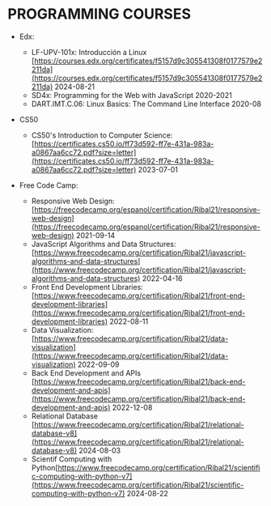 # PROGRAMMING COURSES
 
- Edx:
  -  LF-UPV-101x: Introducción a Linux  [https://courses.edx.org/certificates/f5157d9c305541308f0177579e2211da](https://courses.edx.org/certificates/f5157d9c305541308f0177579e2211da) 2024-08-21
  - SD4x: Programming for the Web with JavaScript 2020-2021
  - DART.IMT.C.06: Linux Basics: The Command Line Interface 2020-08
- CS50
  - CS50's Introduction to Computer Science: [https://certificates.cs50.io/ff73d592-ff7e-431a-983a-a0867aa6cc72.pdf?size=letter](https://certificates.cs50.io/ff73d592-ff7e-431a-983a-a0867aa6cc72.pdf?size=letter) 2023-07-01

- Free Code Camp: 
  - Responsive Web Design: [https://freecodecamp.org/espanol/certification/Ribal21/responsive-web-design](https://freecodecamp.org/espanol/certification/Ribal21/responsive-web-design)    2021-09-14
  - JavaScript Algorithms and Data Structures: [https://www.freecodecamp.org/certification/Ribal21/javascript-algorithms-and-data-structures](https://www.freecodecamp.org/certification/Ribal21/javascript-algorithms-and-data-structures) 2022-04-16
  - Front End Development Libraries: [https://www.freecodecamp.org/certification/Ribal21/front-end-development-libraries](https://www.freecodecamp.org/certification/Ribal21/front-end-development-libraries) 2022-08-11
  - Data Visualization: [https://www.freecodecamp.org/certification/Ribal21/data-visualization](https://www.freecodecamp.org/certification/Ribal21/data-visualization) 2022-09-09
  - Back End Development and APIs [https://www.freecodecamp.org/certification/Ribal21/back-end-development-and-apis](https://www.freecodecamp.org/certification/Ribal21/back-end-development-and-apis) 2022-12-08
  - Relational Database [https://www.freecodecamp.org/certification/Ribal21/relational-database-v8](https://www.freecodecamp.org/certification/Ribal21/relational-database-v8) 2024-08-03
  - Scientif Computing with Python[https://www.freecodecamp.org/certification/Ribal21/scientific-computing-with-python-v7](https://www.freecodecamp.org/certification/Ribal21/scientific-computing-with-python-v7) 2024-08-22
